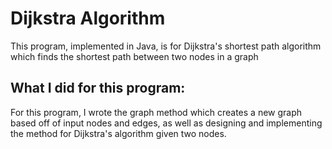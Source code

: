 # Dijkstra Algorithm
This program, implemented in Java, is for Dijkstra's shortest path algorithm which finds the shortest path between two nodes in a graph

## What I did for this program: 
For this program, I wrote the graph method which creates a new graph based off of input nodes and edges, as well as designing and implementing the method for Dijkstra's algorithm given two nodes. 
